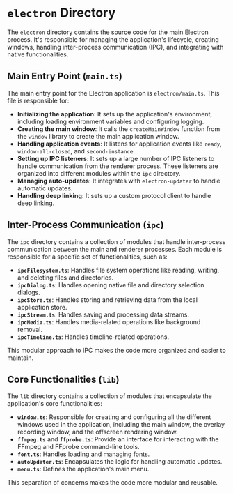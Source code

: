 # `electron` Directory

The `electron` directory contains the source code for the main Electron process. It's responsible for managing the application's lifecycle, creating windows, handling inter-process communication (IPC), and integrating with native functionalities.

## Main Entry Point (`main.ts`)

The main entry point for the Electron application is `electron/main.ts`. This file is responsible for:

- **Initializing the application**: It sets up the application's environment, including loading environment variables and configuring logging.
- **Creating the main window**: It calls the `createMainWindow` function from the `window` library to create the main application window.
- **Handling application events**: It listens for application events like `ready`, `window-all-closed`, and `second-instance`.
- **Setting up IPC listeners**: It sets up a large number of IPC listeners to handle communication from the renderer process. These listeners are organized into different modules within the `ipc` directory.
- **Managing auto-updates**: It integrates with `electron-updater` to handle automatic updates.
- **Handling deep linking**: It sets up a custom protocol client to handle deep linking.

## Inter-Process Communication (`ipc`)

The `ipc` directory contains a collection of modules that handle inter-process communication between the main and renderer processes. Each module is responsible for a specific set of functionalities, such as:

- **`ipcFilesystem.ts`**: Handles file system operations like reading, writing, and deleting files and directories.
- **`ipcDialog.ts`**: Handles opening native file and directory selection dialogs.
- **`ipcStore.ts`**: Handles storing and retrieving data from the local application store.
- **`ipcStream.ts`**: Handles saving and processing data streams.
- **`ipcMedia.ts`**: Handles media-related operations like background removal.
- **`ipcTimeline.ts`**: Handles timeline-related operations.

This modular approach to IPC makes the code more organized and easier to maintain.

## Core Functionalities (`lib`)

The `lib` directory contains a collection of modules that encapsulate the application's core functionalities:

- **`window.ts`**: Responsible for creating and configuring all the different windows used in the application, including the main window, the overlay recording window, and the offscreen rendering window.
- **`ffmpeg.ts`** and **`ffprobe.ts`**: Provide an interface for interacting with the FFmpeg and FFprobe command-line tools.
- **`font.ts`**: Handles loading and managing fonts.
- **`autoUpdater.ts`**: Encapsulates the logic for handling automatic updates.
- **`menu.ts`**: Defines the application's main menu.

This separation of concerns makes the code more modular and reusable.
